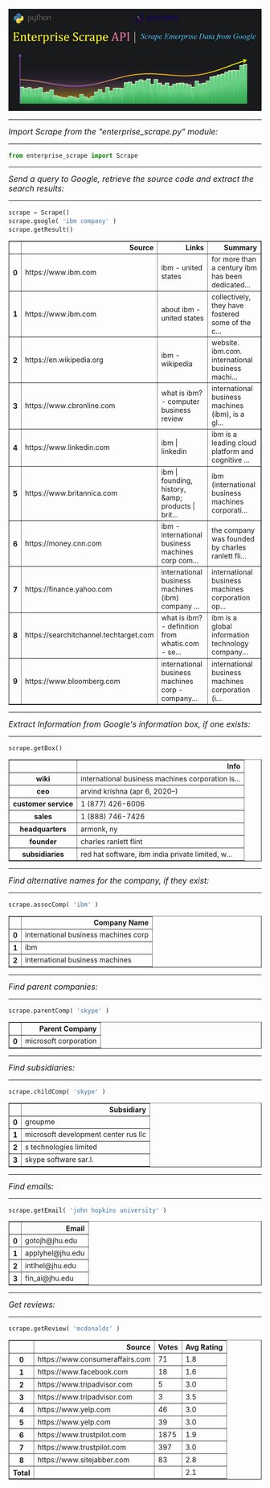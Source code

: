 ![image](thumbnail.PNG)

<hr>
<i style="font-size:15.9px">Import Scrape from the "enterprise_scrape.py" module:</i>
<hr>


```python
from enterprise_scrape import Scrape
```

<hr>
<i style="font-size:15.9px">Send a query to Google, retrieve the source code and extract the search results:</i>
<hr>


```python
scrape = Scrape()
scrape.google( 'ibm company' )
scrape.getResult()
```

<table border="1" class="dataframe">
  <thead>
    <tr style="text-align: right;">
      <th></th>
      <th>Source</th>
      <th>Links</th>
      <th>Summary</th>
    </tr>
  </thead>
  <tbody>
    <tr>
      <th>0</th>
      <td>https://www.ibm.com</td>
      <td>ibm - united states</td>
      <td>for more than a century ibm has been dedicated...</td>
    </tr>
    <tr>
      <th>1</th>
      <td>https://www.ibm.com</td>
      <td>about ibm - united states</td>
      <td>collectively, they have fostered some of the c...</td>
    </tr>
    <tr>
      <th>2</th>
      <td>https://en.wikipedia.org</td>
      <td>ibm - wikipedia</td>
      <td>website. ibm.com. international business machi...</td>
    </tr>
    <tr>
      <th>3</th>
      <td>https://www.cbronline.com</td>
      <td>what is ibm? - computer business review</td>
      <td>international business machines (ibm), is a gl...</td>
    </tr>
    <tr>
      <th>4</th>
      <td>https://www.linkedin.com</td>
      <td>ibm | linkedin</td>
      <td>ibm is a leading cloud platform and cognitive ...</td>
    </tr>
    <tr>
      <th>5</th>
      <td>https://www.britannica.com</td>
      <td>ibm | founding, history, &amp;amp; products | brit...</td>
      <td>ibm (international business machines corporati...</td>
    </tr>
    <tr>
      <th>6</th>
      <td>https://money.cnn.com</td>
      <td>ibm - international business machines corp com...</td>
      <td>the company was founded by charles ranlett fli...</td>
    </tr>
    <tr>
      <th>7</th>
      <td>https://finance.yahoo.com</td>
      <td>international business machines (ibm) company ...</td>
      <td>international business machines corporation op...</td>
    </tr>
    <tr>
      <th>8</th>
      <td>https://searchitchannel.techtarget.com</td>
      <td>what is ibm? - definition from whatis.com - se...</td>
      <td>ibm is a global information technology company...</td>
    </tr>
    <tr>
      <th>9</th>
      <td>https://www.bloomberg.com</td>
      <td>international business machines corp - company...</td>
      <td>international business machines corporation (i...</td>
    </tr>
  </tbody>
</table>

<hr>
<i style="font-size:15.9px">Extract Information from Google's information box, if one exists:</i>
<hr>


```python
scrape.getBox()
```




<div>
<style scoped>
    .dataframe tbody tr th:only-of-type {
        vertical-align: middle;
    }

    .dataframe tbody tr th {
        vertical-align: top;
    }

    .dataframe thead th {
        text-align: right;
    }
</style>
<table border="1" class="dataframe">
  <thead>
    <tr style="text-align: right;">
      <th></th>
      <th>Info</th>
    </tr>
  </thead>
  <tbody>
    <tr>
      <th>wiki</th>
      <td>international business machines corporation is...</td>
    </tr>
    <tr>
      <th>ceo</th>
      <td>arvind krishna (apr 6, 2020–)</td>
    </tr>
    <tr>
      <th>customer service</th>
      <td>1 (877) 426-6006</td>
    </tr>
    <tr>
      <th>sales</th>
      <td>1 (888) 746-7426</td>
    </tr>
    <tr>
      <th>headquarters</th>
      <td>armonk, ny</td>
    </tr>
    <tr>
      <th>founder</th>
      <td>charles ranlett flint</td>
    </tr>
    <tr>
      <th>subsidiaries</th>
      <td>red hat software, ibm india private limited, w...</td>
    </tr>
  </tbody>
</table>
</div>



<hr>
<i style="font-size:15.9px">Find alternative names for the company, if they exist:</i>
<hr>


```python
scrape.assocComp( 'ibm' )
```




<div>
<style scoped>
    .dataframe tbody tr th:only-of-type {
        vertical-align: middle;
    }

    .dataframe tbody tr th {
        vertical-align: top;
    }

    .dataframe thead th {
        text-align: right;
    }
</style>
<table border="1" class="dataframe">
  <thead>
    <tr style="text-align: right;">
      <th></th>
      <th>Company Name</th>
    </tr>
  </thead>
  <tbody>
    <tr>
      <th>0</th>
      <td>international business machines corp</td>
    </tr>
    <tr>
      <th>1</th>
      <td>ibm</td>
    </tr>
    <tr>
      <th>2</th>
      <td>international business machines</td>
    </tr>
  </tbody>
</table>
</div>



<hr>
<i style="font-size:15.9px">Find parent companies:</i>
<hr>


```python
scrape.parentComp( 'skype' )
```




<div>
<style scoped>
    .dataframe tbody tr th:only-of-type {
        vertical-align: middle;
    }

    .dataframe tbody tr th {
        vertical-align: top;
    }

    .dataframe thead th {
        text-align: right;
    }
</style>
<table border="1" class="dataframe">
  <thead>
    <tr style="text-align: right;">
      <th></th>
      <th>Parent Company</th>
    </tr>
  </thead>
  <tbody>
    <tr>
      <th>0</th>
      <td>microsoft corporation</td>
    </tr>
  </tbody>
</table>
</div>



<hr>
<i style="font-size:15.9px">Find subsidiaries:</i>
<hr>


```python
scrape.childComp( 'skype' )
```




<div>
<style scoped>
    .dataframe tbody tr th:only-of-type {
        vertical-align: middle;
    }

    .dataframe tbody tr th {
        vertical-align: top;
    }

    .dataframe thead th {
        text-align: right;
    }
</style>
<table border="1" class="dataframe">
  <thead>
    <tr style="text-align: right;">
      <th></th>
      <th>Subsidiary</th>
    </tr>
  </thead>
  <tbody>
    <tr>
      <th>0</th>
      <td>groupme</td>
    </tr>
    <tr>
      <th>1</th>
      <td>microsoft development center rus llc</td>
    </tr>
    <tr>
      <th>2</th>
      <td>s technologies limited</td>
    </tr>
    <tr>
      <th>3</th>
      <td>skype software sar.l.</td>
    </tr>
  </tbody>
</table>
</div>



<hr>
<i style="font-size:15.9px">Find emails:</i>
<hr>


```python
scrape.getEmail( 'john hopkins university' )
```




<div>
<style scoped>
    .dataframe tbody tr th:only-of-type {
        vertical-align: middle;
    }

    .dataframe tbody tr th {
        vertical-align: top;
    }

    .dataframe thead th {
        text-align: right;
    }
</style>
<table border="1" class="dataframe">
  <thead>
    <tr style="text-align: right;">
      <th></th>
      <th>Email</th>
    </tr>
  </thead>
  <tbody>
    <tr>
      <th>0</th>
      <td>gotojh@jhu.edu</td>
    </tr>
    <tr>
      <th>1</th>
      <td>applyhel@jhu.edu</td>
    </tr>
    <tr>
      <th>2</th>
      <td>intlhel@jhu.edu</td>
    </tr>
    <tr>
      <th>3</th>
      <td>fin_ai@jhu.edu</td>
    </tr>
  </tbody>
</table>
</div>



<hr>
<i style="font-size:15.9px">Get reviews:</i>
<hr>


```python
scrape.getReview( 'mcdonalds' )
```




<div>
<style scoped>
    .dataframe tbody tr th:only-of-type {
        vertical-align: middle;
    }

    .dataframe tbody tr th {
        vertical-align: top;
    }

    .dataframe thead th {
        text-align: right;
    }
</style>
<table border="1" class="dataframe">
  <thead>
    <tr style="text-align: right;">
      <th></th>
      <th>Source</th>
      <th>Votes</th>
      <th>Avg Rating</th>
    </tr>
  </thead>
  <tbody>
    <tr>
      <th>0</th>
      <td>https://www.consumeraffairs.com</td>
      <td>71</td>
      <td>1.8</td>
    </tr>
    <tr>
      <th>1</th>
      <td>https://www.facebook.com</td>
      <td>18</td>
      <td>1.6</td>
    </tr>
    <tr>
      <th>2</th>
      <td>https://www.tripadvisor.com</td>
      <td>5</td>
      <td>3.0</td>
    </tr>
    <tr>
      <th>3</th>
      <td>https://www.tripadvisor.com</td>
      <td>3</td>
      <td>3.5</td>
    </tr>
    <tr>
      <th>4</th>
      <td>https://www.yelp.com</td>
      <td>46</td>
      <td>3.0</td>
    </tr>
    <tr>
      <th>5</th>
      <td>https://www.yelp.com</td>
      <td>39</td>
      <td>3.0</td>
    </tr>
    <tr>
      <th>6</th>
      <td>https://www.trustpilot.com</td>
      <td>1875</td>
      <td>1.9</td>
    </tr>
    <tr>
      <th>7</th>
      <td>https://www.trustpilot.com</td>
      <td>397</td>
      <td>3.0</td>
    </tr>
    <tr>
      <th>8</th>
      <td>https://www.sitejabber.com</td>
      <td>83</td>
      <td>2.8</td>
    </tr>
    <tr>
      <th>Total</th>
      <td></td>
      <td></td>
      <td>2.1</td>
    </tr>
  </tbody>
</table>
</div>


